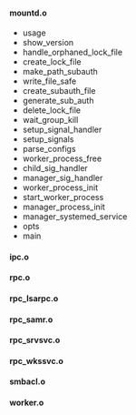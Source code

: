 



#### mountd.o

* usage
* show_version
* handle_orphaned_lock_file
* create_lock_file
* make_path_subauth
* write_file_safe
* create_subauth_file
* generate_sub_auth
* delete_lock_file
* wait_group_kill
* setup_signal_handler
* setup_signals
* parse_configs
* worker_process_free
* child_sig_handler
* manager_sig_handler
* worker_process_init
* start_worker_process
* manager_process_init
* manager_systemed_service
* opts
* main



#### ipc.o


#### rpc.o

#### rpc_lsarpc.o



#### rpc_samr.o





#### rpc_srvsvc.o


#### rpc_wkssvc.o


#### smbacl.o


#### worker.o

